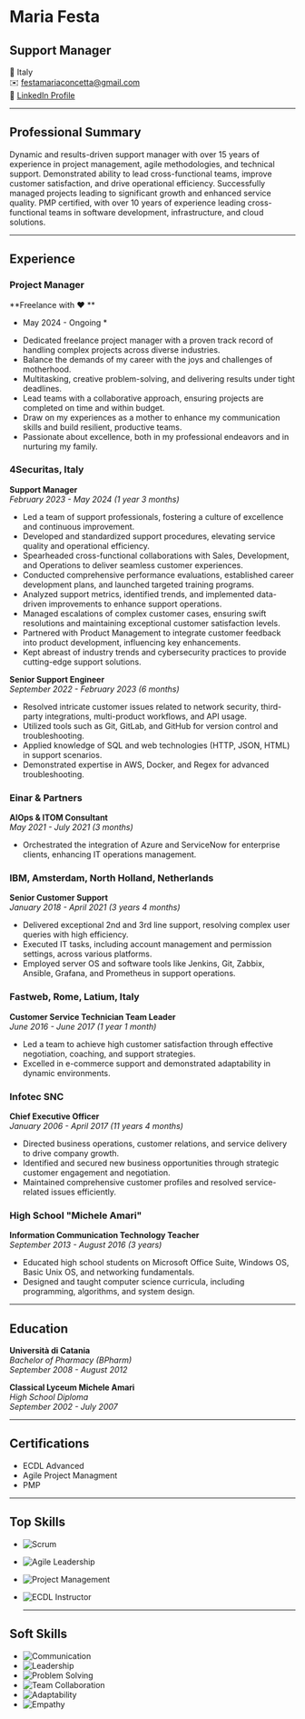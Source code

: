 # Maria Festa

## Support Manager

📍 Italy   
✉️ [festamariaconcetta@gmail.com](mailto:festamariaconcetta@gmail.com)  
🔗 [LinkedIn Profile](https://www.linkedin.com/in/mcfesta)

---

## Professional Summary
Dynamic and results-driven support manager with over 15 years of experience in project management, agile methodologies, and technical support. Demonstrated ability to lead cross-functional teams, improve customer satisfaction, and drive operational efficiency. Successfully managed projects leading to significant growth and enhanced service quality. PMP certified, with over 10 years of experience leading cross-functional teams in software development, infrastructure, and cloud solutions.

---

## Experience

### Project Manager
**Freelance with :heart: **  
* May 2024 - Ongoing *  
- Dedicated freelance project manager with a proven track record of handling complex projects across diverse industries.
- Balance the demands of my career with the joys and challenges of motherhood.
- Multitasking, creative problem-solving, and delivering results under tight deadlines.
- Lead teams with a collaborative approach, ensuring projects are completed on time and within budget.
- Draw on my experiences as a mother to enhance my communication skills and build resilient, productive teams.
- Passionate about excellence, both in my professional endeavors and in nurturing my family.


### 4Securitas, Italy
**Support Manager**  
*February 2023 - May 2024 (1 year 3 months)*  
- Led a team of support professionals, fostering a culture of excellence and continuous improvement.
- Developed and standardized support procedures, elevating service quality and operational efficiency.
- Spearheaded cross-functional collaborations with Sales, Development, and Operations to deliver seamless customer experiences.
- Conducted comprehensive performance evaluations, established career development plans, and launched targeted training programs.
- Analyzed support metrics, identified trends, and implemented data-driven improvements to enhance support operations.
- Managed escalations of complex customer cases, ensuring swift resolutions and maintaining exceptional customer satisfaction levels.
- Partnered with Product Management to integrate customer feedback into product development, influencing key enhancements.
- Kept abreast of industry trends and cybersecurity practices to provide cutting-edge support solutions.

**Senior Support Engineer**  
*September 2022 - February 2023 (6 months)*  
- Resolved intricate customer issues related to network security, third-party integrations, multi-product workflows, and API usage.
- Utilized tools such as Git, GitLab, and GitHub for version control and troubleshooting.
- Applied knowledge of SQL and web technologies (HTTP, JSON, HTML) in support scenarios.
- Demonstrated expertise in AWS, Docker, and Regex for advanced troubleshooting.

### Einar & Partners
**AIOps & ITOM Consultant**  
*May 2021 - July 2021 (3 months)*  
- Orchestrated the integration of Azure and ServiceNow for enterprise clients, enhancing IT operations management.

### IBM, Amsterdam, North Holland, Netherlands
**Senior Customer Support**  
*January 2018 - April 2021 (3 years 4 months)*  
- Delivered exceptional 2nd and 3rd line support, resolving complex user queries with high efficiency.
- Executed IT tasks, including account management and permission settings, across various platforms.
- Employed server OS and software tools like Jenkins, Git, Zabbix, Ansible, Grafana, and Prometheus in support operations.

### Fastweb, Rome, Latium, Italy
**Customer Service Technician Team Leader**  
*June 2016 - June 2017 (1 year 1 month)*  
- Led a team to achieve high customer satisfaction through effective negotiation, coaching, and support strategies.
- Excelled in e-commerce support and demonstrated adaptability in dynamic environments.

### Infotec SNC
**Chief Executive Officer**  
*January 2006 - April 2017 (11 years 4 months)*  
- Directed business operations, customer relations, and service delivery to drive company growth.
- Identified and secured new business opportunities through strategic customer engagement and negotiation.
- Maintained comprehensive customer profiles and resolved service-related issues efficiently.

### High School "Michele Amari"
**Information Communication Technology Teacher**  
*September 2013 - August 2016 (3 years)*  
- Educated high school students on Microsoft Office Suite, Windows OS, Basic Unix OS, and networking fundamentals.
- Designed and taught computer science curricula, including programming, algorithms, and system design.

---

## Education

**Università di Catania**  
*Bachelor of Pharmacy (BPharm)*  
*September 2008 - August 2012*

**Classical Lyceum Michele Amari**  
*High School Diploma*  
*September 2002 - July 2007*

---

## Certifications

- ECDL Advanced
- Agile Project Managment
- PMP 
---

## Top Skills

- ![Scrum](https://img.shields.io/badge/Scrum-Expert-brightgreen)
- ![Agile Leadership](https://img.shields.io/badge/Agile_Leadership-Expert-blue)
- ![Project Management](https://img.shields.io/badge/Project_Management-Expert-orange)
- ![ECDL Instructor](https://img.shields.io/badge/ECDL_Instructor-Expert-blue)

  ---

## Soft Skills

- ![Communication](https://img.shields.io/badge/Communication-Excellent-brightgreen)
- ![Leadership](https://img.shields.io/badge/Leadership-Excellent-blue)
- ![Problem Solving](https://img.shields.io/badge/Problem_Solving-Excellent-orange)
- ![Team Collaboration](https://img.shields.io/badge/Team_Collaboration-Excellent-lightgrey)
- ![Adaptability](https://img.shields.io/badge/Adaptability-Excellent-yellow)
- ![Empathy](https://img.shields.io/badge/Empathy-Excellent-red)

